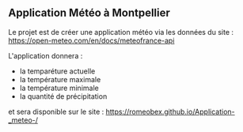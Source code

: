 ## Application Météo à Montpellier 

Le projet est de créer une application météo via les données du site : https://open-meteo.com/en/docs/meteofrance-api

L'application donnera : 
* la temparéture actuelle
* la température maximale
* la température minimale
* la quantité de précipitation

et sera disponible sur le site : https://romeobex.github.io/Application-_meteo-/

